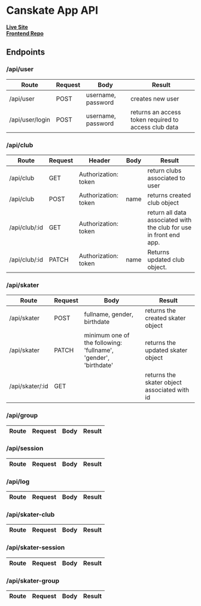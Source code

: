# Canskate App API

**[Live Site](https://canskate.vercel.app)**  
**[Frontend Repo](https://github.com/marcuses101/canskate)**

## Endpoints

### /api/user

Route | Request | Body | Result
----- | ------ | ------ | ------ | 
/api/user | POST | username, password | creates new user
/api/user/login | POST | username, password | returns an access token required to access club data

### /api/club
Route | Request | Header | Body | Result
----- | ------ | ------ | ------ | ----- |
/api/club | GET | Authorization: token | | return clubs associated to user
/api/club | POST | Authorization: token | name | returns created club object
/api/club/:id | GET | Authorization: token | | return all data associated with the club for use in front end app.
/api/club/:id | PATCH | Authorization: token | name | Returns updated club object.

### /api/skater

Route | Request | Body | Result
----- | ------ | ------ | ------ | 
/api/skater | POST | fullname, gender, birthdate | returns the created skater object
/api/skater | PATCH | minimum one of the following: 'fullname', 'gender', 'birthdate' | returns the updated skater object
/api/skater/:id | GET | | returns the skater object associated with id


### /api/group

Route | Request | Body | Result
----- | ------ | ------ | ------ | 

### /api/session

Route | Request | Body | Result
----- | ------ | ------ | ------ | 

### /api/log

Route | Request | Body | Result
----- | ------ | ------ | ------ | 

### /api/skater-club

Route | Request | Body | Result
----- | ------ | ------ | ------ | 

### /api/skater-session

Route | Request | Body | Result
----- | ------ | ------ | ------ | 

### /api/skater-group
Route | Request | Body | Result
----- | ------ | ------ | ------ | 
